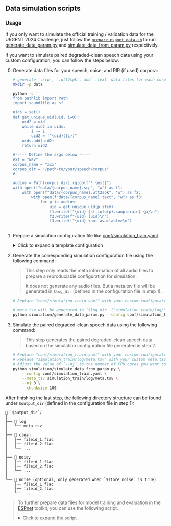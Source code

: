## Data simulation scripts

### Usage

If you only want to simulate the official training / validation data for the URGENT 2024 Challenge, just follow the [`prepare_espnet_data.sh`](https://github.com/urgent-challenge/urgent2024_challenge/tree/main/simulation) to run [generate_data_param.py](https://github.com/urgent-challenge/urgent2024_challenge/blob/main/simulation/generate_data_param.py) and [simulate_data_from_param.py](https://github.com/urgent-challenge/urgent2024_challenge/blob/main/simulation/simulate_data_from_param.py) respectively.


If you want to simulate paired degraded-clean speech data using your custom configuration, you can follow the steps below:

0. Generate data files for your speech, noise, and RIR (if used) corpora:
    ```bash
    # generate `.scp`, `.utt2spk`, and `.text` data files for each corpus
    mkdir -p data

    python -c '
    from pathlib import Path
    import soundfile as sf

    uids = set()
    def get_unique_uid(uid, i=0):
        uid2 = uid
        while uid2 in uids:
            i += 1
            uid2 = f"{uid}({i})"
        uids.add(uid2)
        return uid2

    #----- Define the args below -----
    ext = "wav"
    corpus_name = "xxx"
    corpus_dir = "/path/to/your/speech/corpus"
    #---------------------------------

    audios = Path(corpus_dir).rglob(f"*.{ext}")
    with open(f"data/{corpus_name}.scp", "w") as f1:
        with open(f"data/{corpus_name}.utt2spk", "w") as f2:
            with open(f"data/{corpus_name}.text", "w") as f3:
                for p in audios:
                    uid = get_unique_uid(p.stem)
                    f1.write(f"{uid} {sf.info(p).samplerate} {p}\n")
                    f2.write(f"{uid} {uid}\n")
                    f3.write(f"{uid} <not-available>\n")
    '
    ```

1. Prepare a simulation configuration file like [conf/simulation_train.yaml](https://github.com/urgent-challenge/urgent2024_challenge/blob/main/conf/simulation_train.yaml).

    <details><summary>Click to expand a template configuration</summary><div>

    ```yaml
    speech_scps:
    - /path1/to/speech_corpus1.scp
    - /path1/to/speech_corpus2.scp
    - ...

    speech_utt2spk:
    - /path1/to/speech_corpus1.utt2spk
    - /path1/to/speech_corpus2.utt2spk
    - ...

    speech_text:
    - /path1/to/speech_corpus1.text
    - /path1/to/speech_corpus2.text
    - ...

    log_dir: simulation_dir/log  # for storing meta.tsv
    output_dir: simulation_dir  # for storing generated audios
    repeat_per_utt: 1  # How many times to reuse each speech sample
    seed: 0  # random seed for reproducibility

    noise_scps:
    - /path/to/noise_corpus1.scp
    - /path/to/noise_corpus2.scp
    - ...
    snr_low_bound: -5.0   # lowest SNR in simulation
    snr_high_bound: 20.0  # highest SNR in simulation
    reuse_noise: true   # whether to allow using each noise sample for multiple times
    store_noise: false  # whether to store the generated noise audio files

    # If you don't need reverberation, simply use
    #
    # rir_scps: null
    rir_scps
    - /path/to/rir_corpus1.scp
    - /path/to/rir_corpus2.scp
    - ...
    prob_reverberation: 0.5  # apply RIRs with a probability
    reuse_rir: true  # whether to allow using each RIR sample for multiple times
    
    # If you only want to generate noisy speech data, simply use
    #
    # augmentations: [none]
    # weight_augmentations: [1.0]
    
    augmentations:
    - none  # the first augmentation (do nothing)
    - bandwidth_limitation  # the first augmentation (bandwidth limitation)
    - clipping  # the first augmentation (clipping)
    weight_augmentations:
    - 1.0  # weight for randomly selecting the first augmentation
    - 1.0  # weight for randomly selecting the second augmentation
    - 1.0  # weight for randomly selecting the third augmentation
    # The args below are only used for the clipping distortion
    clipping_min_quantile: [0.0, 0.1]
    clipping_max_quantile: [0.9, 1.0]
    ```
    </div></details>

2. Generate the corresponding simulation configuration file using the following command:
    > This step only reads the meta information of all audio files to prepare a reproduciable configuration for simulation.
    >
    > It does not generate any audio files. But a meta.tsv file will be generated in `$log_dir` (defined in the configuration file in step 1).

    ```bash
    # Replace "conf/simulation_train.yaml" with your custom configuration

    # meta.tsv will be generated in `$log_dir` ("simulation_train/log/" in this example)
    python simulation/generate_data_param.py --config conf/simulation_train.yaml
    ```
3. Simulate the paired degraded-clean speech data using the following command:
    > This step generates the paired degraded-clean speech data based on the simulation configuration file generated in step 2.

    ```bash
    # Replace "conf/simulation_train.yaml" with your custom configuration
    # Replace "simulation_train/log/meta.tsv" with your custom meta.tsv file
    # Adjust the value of `--nj` to the number of CPU cores you want to use
    python simulation/simulate_data_from_param.py \
        --config conf/simulation_train.yaml \
        --meta_tsv simulation_train/log/meta.tsv \
        --nj 8 \
        --chunksize 100
    ```

After finishing the last step, the following directory structure can be found under `$output_dir` (defined in the configuration file in step 1):
```
📁 `$output_dir`/
│
├── 📁 log
│   └── meta.tsv
│
├── 📁 clean
│   │── fileid_1.flac
│   │── fileid_2.flac
│   └── ...
│
├── 📁 noisy
│   │── fileid_1.flac
│   │── fileid_2.flac
│   └── ...
│
└── 📁 noise (optional, only generated when `$store_noise` is true)
    │── fileid_1.flac
    │── fileid_2.flac
    └── ...
```

> To further prepare data files for model training and evaluation in the [ESPnet](https://github.com/espnet/espnet) toolkit, you can use the following script.
> <details><summary>Click to expand the script</summary><div>
>
> ```bash
> #----- Define the args below -----
> meta_tsv_file=simulation_train/log/meta.tsv
> subset_dir=data/train
> #---------------------------------
> mkdir -p "${subset_dir}"
>
> awk -F"\t" 'NR==1{for(i=1; i<=NF; i++) {if($i=="noisy_path") {n=i; break}} next} NR>1{print($1" "$n)}' "${meta_tsv_file}" | sort -u > "${subset_dir}"/wav.scp 
> awk -F"\t" 'NR==1{for(i=1; i<=NF; i++) {if($i=="speech_sid") {n=i; break}} next} NR>1{print($1" "$n)}' "${meta_tsv_file}" | sort -u > "${subset_dir}"/utt2spk
> utils/utt2spk_to_spk2utt.pl "${subset_dir}"/utt2spk > "${subset_dir}"/spk2utt
> awk -F"\t" 'NR==1{for(i=1; i<=NF; i++) {if($i=="text") {n=i; break}} next} NR>1{print($1" "$n)}' "${meta_tsv_file}" | sort -u > "${subset_dir}"/text
> awk -F"\t" 'NR==1{for(i=1; i<=NF; i++) {if($i=="clean_path") {n=i; break}} next} NR>1{print($1" "$n)}' "${meta_tsv_file}" | sort -u > "${subset_dir}"/spk1.scp 
> awk -F"\t" 'NR==1{for(i=1; i<=NF; i++) {if($i=="fs") {n=i; break}} next} NR>1{print($1" "$n)}' "${meta_tsv_file}" | sort -u > "${subset_dir}"/utt2fs
> awk '{print($1" 1ch_"$2"Hz")}' "${subset_dir}"/utt2fs > "${subset_dir}"/utt2category
> ```
>
> </summary><div>